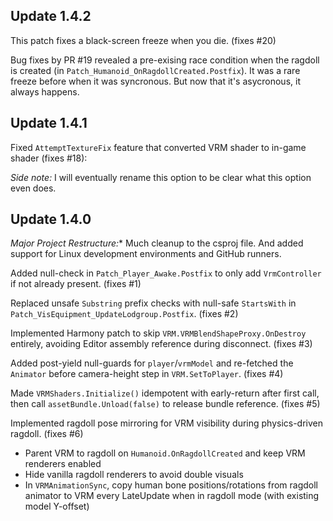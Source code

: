 ## Update 1.4.2

This patch fixes a black-screen freeze when you die. (fixes #20)

Bug fixes by PR #19 revealed a pre-exising race condition when the ragdoll is created (in `Patch_Humanoid_OnRagdollCreated.Postfix`). It was a rare freeze before when it was syncronous. But now that it's asycronous, it always happens.

## Update 1.4.1

Fixed `AttemptTextureFix` feature that converted VRM shader to in-game shader (fixes #18):

*Side note:* I will eventually rename this option to be clear what this option even does.

## Update 1.4.0

*Major Project Restructure:** Much cleanup to the csproj file. And added support for Linux development environments and GitHub runners.

Added null-check in `Patch_Player_Awake.Postfix` to only add `VrmController` if not already present. (fixes #1)

Replaced unsafe `Substring` prefix checks with null-safe `StartsWith` in `Patch_VisEquipment_UpdateLodgroup.Postfix`. (fixes #2)

Implemented Harmony patch to skip `VRM.VRMBlendShapeProxy.OnDestroy` entirely, avoiding Editor assembly reference during disconnect. (fixes #3)

Added post-yield null-guards for `player`/`vrmModel` and re-fetched the `Animator` before camera-height step in `VRM.SetToPlayer`. (fixes #4)

Made `VRMShaders.Initialize()` idempotent with early-return after first call, then call `assetBundle.Unload(false)` to release bundle reference. (fixes #5)

Implemented ragdoll pose mirroring for VRM visibility during physics-driven ragdoll. (fixes #6)
- Parent VRM to ragdoll on `Humanoid.OnRagdollCreated` and keep VRM renderers enabled
- Hide vanilla ragdoll renderers to avoid double visuals
- In `VRMAnimationSync`, copy human bone positions/rotations from ragdoll animator to VRM every LateUpdate when in ragdoll mode (with existing model Y-offset)
